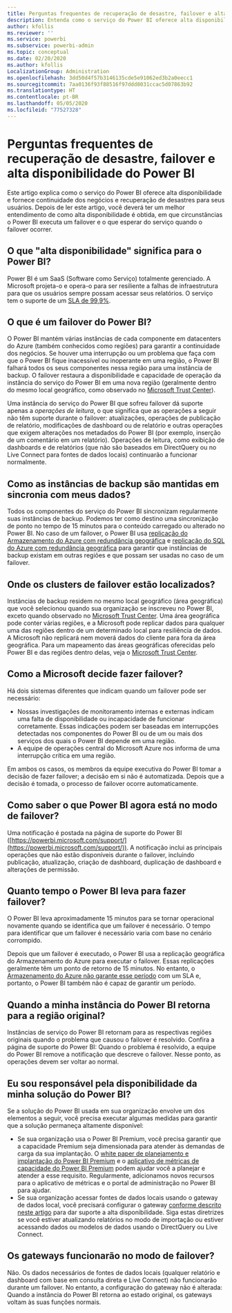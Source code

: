 ```yaml
---
title: Perguntas frequentes de recuperação de desastre, failover e alta disponibilidade do Power BI
description: Entenda como o serviço do Power BI oferece alta disponibilidade e fornece continuidade dos negócios e recuperação de desastres para seus usuários.
author: kfollis
ms.reviewer: ''
ms.service: powerbi
ms.subservice: powerbi-admin
ms.topic: conceptual
ms.date: 02/20/2020
ms.author: kfollis
LocalizationGroup: Administration
ms.openlocfilehash: 3dd50d4f57b3146135cde5e91062ed3b2a0eecc1
ms.sourcegitcommit: 7aa0136f93f88516f97ddd8031ccac5d07863b92
ms.translationtype: HT
ms.contentlocale: pt-BR
ms.lasthandoff: 05/05/2020
ms.locfileid: "77527328"
---
```

# <a name="power-bi-high-availability-failover-and-disaster-recovery-faq"></a>Perguntas frequentes de recuperação de desastre, failover e alta disponibilidade do Power BI

Este artigo explica como o serviço do Power BI oferece alta disponibilidade e fornece continuidade dos negócios e recuperação de desastres para seus usuários. Depois de ler este artigo, você deverá ter um melhor entendimento de como alta disponibilidade é obtida, em que circunstâncias o Power BI executa um failover e o que esperar do serviço quando o failover ocorrer.

## <a name="what-does-high-availability-mean-for-power-bi"></a>O que "alta disponibilidade" significa para o Power BI?

Power BI é um SaaS (Software como Serviço) totalmente gerenciado.  A Microsoft projeta-o e opera-o para ser resiliente a falhas de infraestrutura para que os usuários sempre possam acessar seus relatórios.  O serviço tem o suporte de um [SLA de 99,9%](https://www.microsoftvolumelicensing.com/DocumentSearch.aspx?Mode=3&DocumentTypeId=37).

## <a name="what-is-a-power-bi-failover"></a>O que é um failover do Power BI?

O Power BI mantém várias instâncias de cada componente em datacenters do Azure (também conhecidos como regiões) para garantir a continuidade dos negócios. Se houver uma interrupção ou um problema que faça com que o Power BI fique inacessível ou inoperante em uma região, o Power BI falhará todos os seus componentes nessa região para uma instância de backup. O failover restaura a disponibilidade e capacidade de operação da instância do serviço do Power BI em uma nova região (geralmente dentro do mesmo local geográfico, como observado no [Microsoft Trust Center](https://www.microsoft.com/TrustCenter/CloudServices/business-application-platform/data-location)).

Uma instância do serviço do Power BI que sofreu failover dá suporte apenas a _operações de leitura_, o que significa que as operações a seguir não têm suporte durante o failover: atualizações, operações de publicação de relatório, modificações de dashboard ou de relatório e outras operações que exigem alterações nos metadados do Power BI (por exemplo, inserção de um comentário em um relatório).  Operações de leitura, como exibição de dashboards e de relatórios (que não são baseados em DirectQuery ou no Live Connect para fontes de dados locais) continuarão a funcionar normalmente.

## <a name="how-are-backup-instances-kept-in-sync-with-my-data"></a>Como as instâncias de backup são mantidas em sincronia com meus dados?

Todos os componentes do serviço do Power BI sincronizam regularmente suas instâncias de backup. Podemos ter como destino uma sincronização de ponto no tempo de 15 minutos para o conteúdo carregado ou alterado no Power BI. No caso de um failover, o Power BI usa [replicação do Armazenamento do Azure com redundância geográfica](/azure/storage/common/storage-redundancy-grs) e [replicação do SQL do Azure com redundância geográfica](/azure/sql-database/sql-database-active-geo-replication) para garantir que instâncias de backup existam em outras regiões e que possam ser usadas no caso de um failover.

## <a name="where-are-the-failover-clusters-located"></a>Onde os clusters de failover estão localizados?

Instâncias de backup residem no mesmo local geográfico (área geográfica) que você selecionou quando sua organização se inscreveu no Power BI, exceto quando observado no [Microsoft Trust Center](https://www.microsoft.com/TrustCenter/CloudServices/business-application-platform/data-location). Uma área geográfica pode conter várias regiões, e a Microsoft pode replicar dados para qualquer uma das regiões dentro de um determinado local para resiliência de dados. A Microsoft não replicará nem moverá dados do cliente para fora da área geográfica. Para um mapeamento das áreas geográficas oferecidas pelo Power BI e das regiões dentro delas, veja o [Microsoft Trust Center](https://www.microsoft.com/TrustCenter/CloudServices/business-application-platform/data-location).

## <a name="how-does-microsoft-decide-to-failover"></a>Como a Microsoft decide fazer failover?

Há dois sistemas diferentes que indicam quando um failover pode ser necessário:

- Nossas investigações de monitoramento internas e externas indicam uma falta de disponibilidade ou incapacidade de funcionar corretamente. Essas indicações podem ser baseadas em interrupções detectadas nos componentes do Power BI ou de um ou mais dos serviços dos quais o Power BI depende em uma região.
- A equipe de operações central do Microsoft Azure nos informa de uma interrupção crítica em uma região.

Em ambos os casos, os membros da equipe executiva do Power BI tomar a decisão de fazer failover; a decisão em si não é automatizada. Depois que a decisão é tomada, o processo de failover ocorre automaticamente.

## <a name="how-do-i-know-power-bi-is-now-in-failover-mode"></a>Como saber o que Power BI agora está no modo de failover?

Uma notificação é postada na página de suporte do Power BI ([https://powerbi.microsoft.com/support/](https://powerbi.microsoft.com/support/)). A notificação inclui as principais operações que não estão disponíveis durante o failover, incluindo publicação, atualização, criação de dashboard, duplicação de dashboard e alterações de permissão.

## <a name="how-long-does-it-take-power-bi-to-fail-over"></a>Quanto tempo o Power BI leva para fazer failover?

O Power BI leva aproximadamente 15 minutos para se tornar operacional novamente quando se identifica que um failover é necessário. O tempo para identificar que um failover é necessário varia com base no cenário corrompido. 

Depois que um failover é executado, o Power BI usa a replicação geográfica do Armazenamento do Azure para executar o failover. Essas replicações geralmente têm um ponto de retorno de 15 minutos. No entanto, o [Armazenamento do Azure não garante esse período](https://docs.microsoft.com/azure/storage/common/storage-redundancy) com um SLA e, portanto, o Power BI também não é capaz de garantir um período. 


## <a name="when-does-my-power-bi-instance-return-to-the-original-region"></a>Quando a minha instância do Power BI retorna para a região original?

Instâncias de serviço do Power BI retornam para as respectivas regiões originais quando o problema que causou o failover é resolvido. Confira a página de suporte do Power BI: Quando o problema é resolvido, a equipe do Power BI remove a notificação que descreve o failover. Nesse ponto, as operações devem ser voltar ao normal.

## <a name="am-i-responsible-for-the-availability-of-my-power-bi-solution"></a>Eu sou responsável pela disponibilidade da minha solução do Power BI?

Se a solução do Power BI usada em sua organização envolve um dos elementos a seguir, você precisa executar algumas medidas para garantir que a solução permaneça altamente disponível:

- Se sua organização usa o Power BI Premium, você precisa garantir que a capacidade Premium seja dimensionada para atender às demandas de carga da sua implantação.  O [white paper de planejamento e implantação do Power BI Premium](https://aka.ms/Premium-Capacity-Planning-Deployment) e o [aplicativo de métricas de capacidade do Power BI Premium](service-admin-premium-monitor-capacity.md) podem ajudar você a planejar e atender a esse requisito. Regularmente, adicionamos novos recursos para o aplicativo de métricas e o portal de administração no Power BI para ajudar.
- Se sua organização acessar fontes de dados locais usando o gateway de dados local, você precisará configurar o gateway [conforme descrito neste artigo](/data-integration/gateway/service-gateway-high-availability-clusters) para dar suporte a alta disponibilidade. Siga estas diretrizes se você estiver atualizando relatórios no modo de importação ou estiver acessando dados ou modelos de dados usando o DirectQuery ou Live Connect.

## <a name="will-gateways-function-when-in-failover-mode"></a>Os gateways funcionarão no modo de failover?

Não. Os dados necessários de fontes de dados locais (qualquer relatório e dashboard com base em consulta direta e Live Connect) não funcionarão durante um failover. No entanto, a configuração do gateway não é alterada: Quando a instância do Power BI retorna ao estado original, os gateways voltam às suas funções normais.
